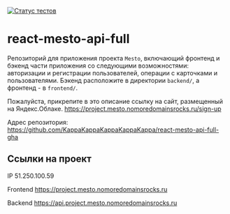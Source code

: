 [![Статус тестов](../../actions/workflows/tests.yml/badge.svg)](../../actions/workflows/tests.yml)

# react-mesto-api-full
Репозиторий для приложения проекта `Mesto`, включающий фронтенд и бэкенд части приложения со следующими возможностями: авторизации и регистрации пользователей, операции с карточками и пользователями. Бэкенд расположите в директории `backend/`, а фронтенд - в `frontend/`. 
  
Пожалуйста, прикрепите в это описание ссылку на сайт, размещенный на Яндекс.Облаке.
https://project.mesto.nomoredomainsrocks.ru/sign-up

Адрес репозитория: https://github.com/KappaKappaKappaKappaKappa/react-mesto-api-full-gha

## Ссылки на проект

IP 51.250.100.59

Frontend https://project.mesto.nomoredomainsrocks.ru

Backend https://api.project.mesto.nomoredomainsrocks.ru
